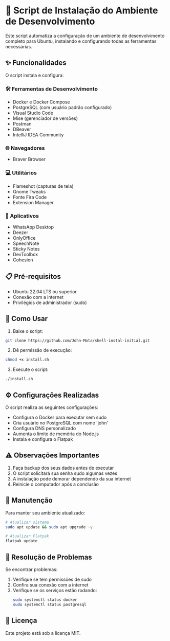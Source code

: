 # 🚀 Script de Instalação do Ambiente de Desenvolvimento

Este script automatiza a configuração de um ambiente de desenvolvimento completo para Ubuntu, instalando e configurando todas as ferramentas necessárias.

## ✨ Funcionalidades

O script instala e configura:

### 🛠️ Ferramentas de Desenvolvimento

- Docker e Docker Compose
- PostgreSQL (com usuário padrão configurado)
- Visual Studio Code
- Mise (gerenciador de versões)
- Postman
- DBeaver
- IntelliJ IDEA Community

### 🌐 Navegadores

- Braver Browser

### 💻 Utilitários

- Flameshot (capturas de tela)
- Gnome Tweaks
- Fonte Fira Code
- Extension Manager

### 📱 Aplicativos

- WhatsApp Desktop
- Deezer
- OnlyOffice
- SpeechNote
- Sticky Notes
- DevToolbox
- Cohesion

## 📋 Pré-requisitos

- Ubuntu 22.04 LTS ou superior
- Conexão com a internet
- Privilégios de administrador (sudo)

## 🚀 Como Usar

1. Baixe o script:

```bash
git clone https://github.com/John-Mota/shell-instal-initial.git
```

2. Dê permissão de execução:

```bash
chmod +x install.sh
```

3. Execute o script:

```bash
./install.sh
```

## ⚙️ Configurações Realizadas

O script realiza as seguintes configurações:

- Configura o Docker para executar sem sudo
- Cria usuário no PostgreSQL com nome 'john'
- Configura DNS personalizado
- Aumenta o limite de memória do Node.js
- Instala e configura o Flatpak

## ⚠️ Observações Importantes

1. Faça backup dos seus dados antes de executar
2. O script solicitará sua senha sudo algumas vezes
3. A instalação pode demorar dependendo da sua internet
4. Reinicie o computador após a conclusão

## 🔄 Manutenção

Para manter seu ambiente atualizado:

```bash
# Atualizar sistema
sudo apt update && sudo apt upgrade -y

# Atualizar Flatpak
flatpak update
```

## 🐛 Resolução de Problemas

Se encontrar problemas:

1. Verifique se tem permissões de sudo
2. Confira sua conexão com a internet
3. Verifique se os serviços estão rodando:
   ```bash
   sudo systemctl status docker
   sudo systemctl status postgresql
   ```

## 📝 Licença

Este projeto está sob a licença MIT.
